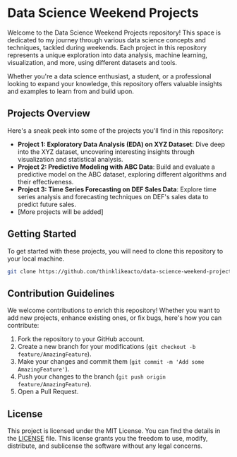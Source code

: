 # Data Science Weekend Projects

Welcome to the Data Science Weekend Projects repository! This space is dedicated to my journey through various data science concepts and techniques, tackled during weekends. Each project in this repository represents a unique exploration into data analysis, machine learning, visualization, and more, using different datasets and tools.

Whether you're a data science enthusiast, a student, or a professional looking to expand your knowledge, this repository offers valuable insights and examples to learn from and build upon.

## Projects Overview

Here's a sneak peek into some of the projects you'll find in this repository:

- **Project 1: Exploratory Data Analysis (EDA) on XYZ Dataset**: Dive deep into the XYZ dataset, uncovering interesting insights through visualization and statistical analysis.
- **Project 2: Predictive Modeling with ABC Data**: Build and evaluate a predictive model on the ABC dataset, exploring different algorithms and their effectiveness.
- **Project 3: Time Series Forecasting on DEF Sales Data**: Explore time series analysis and forecasting techniques on DEF's sales data to predict future sales.
- [More projects will be added]

## Getting Started

To get started with these projects, you will need to clone this repository to your local machine.

```bash
git clone https://github.com/thinklikeacto/data-science-weekend-projects.git
```

## Contribution Guidelines

We welcome contributions to enrich this repository! Whether you want to add new projects, enhance existing ones, or fix bugs, here's how you can contribute:

1. Fork the repository to your GitHub account.
2. Create a new branch for your modifications (`git checkout -b feature/AmazingFeature`).
3. Make your changes and commit them (`git commit -m 'Add some AmazingFeature'`).
4. Push your changes to the branch (`git push origin feature/AmazingFeature`).
5. Open a Pull Request.

## License

This project is licensed under the MIT License. You can find the details in the [LICENSE](LICENSE) file. This license grants you the freedom to use, modify, distribute, and sublicense the software without any legal concerns.
